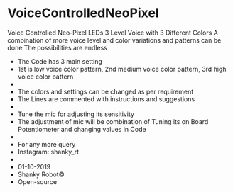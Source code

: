 # VoiceControlledNeoPixel
Voice Controlled Neo-Pixel LEDs  3 Level Voice with 3 Different Colors  A combination of more voice level and color variations and patterns can be done The possibilities are endless

 * The Code has 3 main setting 
 * 1st is low voice color pattern, 2nd medium voice color pattern, 3rd high voice color pattern
 * 
 * The colors and settings can be changed as per requirement
 * The Lines are commented with instructions and suggestions 
 * 
 * Tune the mic for adjusting its sensitivity 
 * The adjustment of mic will be combination of Tuning its on Board Potentiometer and changing values in Code
 * 
 * For any more query 
 * Instagram: shanky_rt
 * 
 * 01-10-2019
 * Shanky Robot© 
 * Open-source
